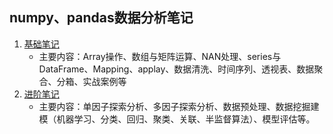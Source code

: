 ## numpy、pandas数据分析笔记

1. [基础笔记](https://github.com/millerice/DataAnalysisManual/tree/master/primary_data_analysis)
   - 主要内容：Array操作、数组与矩阵运算、NAN处理、series与DataFrame、Mapping、applay、数据清洗、时间序列、透视表、数据聚合、分箱、实战案例等
2. [进阶笔记](https://github.com/millerice/DataAnalysisManual/tree/master/senior_data_analysis)
   - 主要内容：单因子探索分析、多因子探索分析、数据预处理、数据挖掘建模（机器学习、分类、回归、聚类、关联、半监督算法）、模型评估等。
